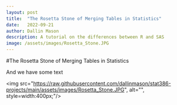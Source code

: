 ```yaml
---
layout: post
title:  "The Rosetta Stone of Merging Tables in Statistics"
date:   2022-09-21
author: Dallin Mason
description: A tutorial on the differences between R and SAS
image: /assets/images/Rosetta_Stone.JPG
---
```


#The Rosetta Stone of Merging Tables in Statistics



And we have some text


<img src="https://raw.githubusercontent.com/dallinmason/stat386-projects/main/assets/images/Rosetta_Stone.JPG", alt="", style=width:400px;"/>
